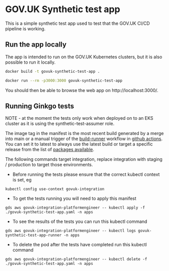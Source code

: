 # GOV.UK Synthetic test app

This is a simple synthetic test app used to test that the GOV.UK CI/CD pipeline is working.

## Run the app locally

The app is intended to run on the GOV.UK Kubernetes clusters, but it is also possible to run it locally.

```sh
docker build -t govuk-synthetic-test-app .
```

```sh
docker run --rm -p3000:3000 govuk-synthetic-test-app
```

You should then be able to browse the web app on http://localhost:3000/.

## Running Ginkgo tests

NOTE - at the moment the tests only work when deployed on to an EKS cluster as it is using the synthetic-test-assumer role.

The image tag in the manifest is the most recent build generated by a merge into main or a manual trigger of the [build-runner](.github/workflows/build-runner.yaml) workflow in [github actions](https://github.com/alphagov/govuk-synthetic-test-app/actions). You can set it to latest to always use the latest build or target a specific release from the list of [packages available](https://github.com/alphagov/govuk-synthetic-test-app/pkgs/container/govuk%2Fgovuk-synthetic-test-app-runner).

The following commands target integration, replace integration with staging / production to target those environments.

- Before running the tests please ensure that the correct kubectl context is set, eg

`kubectl config use-context govuk-integration`

- To get the tests running you will need to apply this manifest

`gds aws govuk-integration-platformengineer -- kubectl apply -f ./govuk-synthetic-test-app.yaml -n apps`

- To see the results of the tests you can run this kubectl command

`gds aws govuk-integration-platformengineer -- kubectl logs govuk-synthetic-test-app-runner -n apps`

- To delete the pod after the tests have completed run this kubectl command

`gds aws govuk-integration-platformengineer -- kubectl delete -f ./govuk-synthetic-test-app.yaml -n apps`

